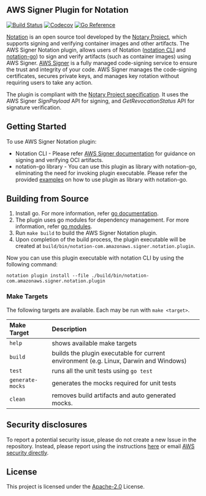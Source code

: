 ## AWS Signer Plugin for Notation

[![Build Status](https://github.com/aws/aws-signer-notation-plugin/actions/workflows/build.yml/badge.svg?event=push&branch=main)](https://github.com/aws/aws-signer-notation-plugin/actions/workflows/build.yml?query=workflow%3Abuild+event%3Apush+branch%3Amain)
[![Codecov](https://codecov.io/gh/aws/aws-signer-notation-plugin/branch/main/graph/badge.svg)](https://codecov.io/gh/aws/aws-signer-notation-plugin)
[![Go Reference](https://pkg.go.dev/badge/github.com/aws/aws-signer-notation-plugin.svg)](https://pkg.go.dev/github.com/aws/aws-signer-notation-plugin@main)

[Notation](https://github.com/notaryproject/notation) is an open source tool developed by the [Notary Project](https://notaryproject.dev/), which supports signing and verifying container images and other artifacts. The AWS Signer Notation plugin, allows users of Notation ([notation CLI](https://github.com/notaryproject/notation) and [notation-go](https://github.com/notaryproject/notation-go)) to sign and verify artifacts (such as container images) using AWS Signer. [AWS Signer](https://docs.aws.amazon.com/signer/latest/developerguide/Welcome.html) is a fully managed code-signing service to ensure the trust and integrity of your code. AWS Signer manages the code-signing certificates, secures private keys, and manages key rotation without requiring users to take any action.

The plugin is compliant with the [Notary Project specification](https://github.com/notaryproject/specifications/tree/main). It uses the AWS Signer _SignPayload_ API for signing, and _GetRevocationStatus_ API for signature verification.

## Getting Started
To use AWS Signer Notation plugin:

* Notation CLI  - Please refer [AWS Signer documentation](https://docs.aws.amazon.com/signer/latest/developerguide/container-workflow.html) for guidance on signing and verifying OCI artifacts.
* notation-go library -  You can use this plugin as library with notation-go, eliminating the need for invoking plugin executable. Please refer the provided [examples](https://github.com/aws/aws-signer-notation-plugin/tree/main/examples) on how to use plugin as library with notation-go.

## Building from Source

1. Install go. For more information, refer [go documentation](https://golang.org/doc/install).
2. The plugin uses go modules for dependency management. For more information, refer [go modules](https://github.com/golang/go/wiki/Modules).
3. Run `make build` to build the AWS Signer Notation plugin.
4. Upon completion of the build process, the plugin executable will be created at `build/bin/notation-com.amazonaws.signer.notation.plugin`.

Now you can use this plugin executable with notation CLI by using the following command:

`notation plugin install --file ./build/bin/notation-com.amazonaws.signer.notation.plugin`

### Make Targets
The following targets are available. Each may be run with `make <target>`.

| Make Target      | Description                                                                           |
|:-----------------|:--------------------------------------------------------------------------------------|
| `help`           | shows available make targets                                                          |
| `build`          | builds the plugin executable for current environment (e.g. Linux, Darwin and Windows) |
| `test`           | runs all the unit tests using `go test`                                               |
| `generate-mocks` | generates the mocks required for unit tests                                           |
| `clean`          | removes build artifacts and auto generated mocks.                                     |

## Security disclosures
To report a potential security issue, please do not create a new Issue in the repository. Instead, please report using the instructions [here](https://aws.amazon.com/security/vulnerability-reporting/) or email [AWS security directly](mailto:aws-security@amazon.com).

## License
This project is licensed under the [Apache-2.0](LICENSE) License.

